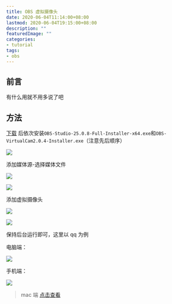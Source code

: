 ```yaml
---
title: OBS 虚拟摄像头
date: 2020-06-04T11:14:00+08:00
lastmod: 2020-06-04T19:15:00+08:00
description: ""
featuredImage: ""
categories:
- tutorial
tags:
- obs
---
```


## 前言

有什么用就不用多说了吧

## 方法

[下载](https://www.lanzous.com/iMOmQdbfn7e) 后依次安装`OBS-Studio-25.0.8-Full-Installer-x64.exe`和`OBS-VirtualCam2.0.4-Installer.exe`（注意先后顺序）

![](https://cdn.zggsong.cn/2020/06/04/d37b51d26ea81.png!webp)

添加媒体源-选择媒体文件

![](https://cdn.zggsong.cn/2020/06/04/a6ddce1b0f123.png!webp)

![](https://cdn.zggsong.cn/2020/06/04/1cd6f26880c53.png!webp)

添加虚拟摄像头

![](https://cdn.zggsong.cn/2020/06/04/98ed3691a2edc.png!webp)

![](https://cdn.zggsong.cn/2020/06/04/545ccfa536a70.png!webp)

保持后台运行即可，这里以 qq 为例

电脑端：

![](https://cdn.zggsong.cn/2020/06/04/db7fabfa959e1.png!webp)

手机端：

![](https://cdn.zggsong.cn/2020/06/04/dabeb2a6a800a.jpg!webp)

> mac 端 [点击查看](https://www.ctolib.com/johnboiles-obs-mac-virtualcam.html)

